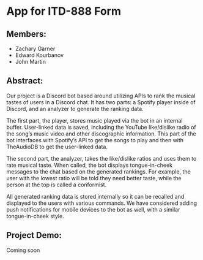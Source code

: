 # App for ITD-888 Form
## Members:
 - Zachary Garner
 - Edward Kourbanov
 - John Martin
 
## Abstract:
Our project is a Discord bot based around utilizing APIs to rank the musical tastes of users in a Discord chat. It has two parts: a Spotify player inside of Discord, and an analyzer to generate the ranking data.

The first part, the player, stores music played via the bot in an internal buffer. User-linked data is saved, including the YouTube like/dislike radio of the song’s music video and other discographic information. This part of the bot interfaces with Spotify’s API to get the songs to play and then with TheAudioDB to get the user-linked data. 

The second part, the analyzer, takes the like/dislike ratios and uses them to rate musical taste. When called, the bot displays tongue-in-cheek messages to the chat based on the generated rankings. For example, the user with the lowest ratio will be told they need better taste, while the person at the top is called a conformist.

All generated ranking data is stored internally so it can be recalled and displayed to the users with various commands.
We have considered adding push notifications for mobile devices to the bot as well, with a similar tongue-in-cheek style.



## Project Demo:

Coming soon

